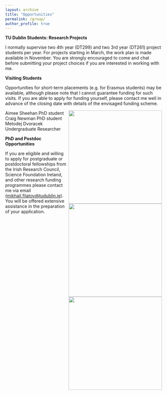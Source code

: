 ```yaml
---
layout: archive
title: "Opportunities"
permalink: /group/
author_profile: true
---
```


<strong>TU Dublin Students: Research Projects</strong>

I normally supervise two 4th year (DT299) and two 3rd year (DT261) project students  per year. For projects starting in March, the work plan is made available in November. You are strongly encouraged to come and chat before submitting your project choices if you are interested in working with me.

<strong>Visiting Students</strong>

Opportunities for short-term placements (e.g. for Erasmus students) may be available, although please note that I cannot guarantee funding for such visits. If you are able to apply for funding yourself, please contact me well in advance of the closing date with details of the envisaged funding scheme.

<img src="https://mihafil.github.io/academic/images/ASphoto1.jpg" width="300" height="auto" align="right"/>
Aimee Sheehan
PhD student

<img src="https://mihafil.github.io/academic/images/CNphoto1.jpg" width="300" height="auto" align="right"/>
Craig Newman
PhD student

<img src="https://mihafil.github.io/academic/images/MDphoto1.jpg" width="300" height="auto" align="right"/>
Metodej Dvoracek
Undergraduate Researcher


<strong>PhD and Postdoc Opportunities</strong>

If you are eligible and willing to apply for postgraduate or postdoctoral fellowships from the Irish Research Council, Science Foundation Ireland,
and other research funding programmes please contact me via email (mikhail.filatov@tudublin.ie). You will be offered extensive assistance in the preparation of your application.
